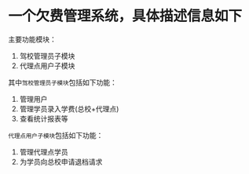 # 一个欠费管理系统，具体描述信息如下

主要功能模块：
1. 驾校管理员子模块
2. 代理点用户子模块

其中`驾校管理员子模块`包括如下功能：
1. 管理用户
2. 管理学员录入学费(总校+代理点)
3. 查看统计报表等

`代理点用户子模块`包括如下功能：
1. 管理代理点学员
2. 为学员向总校申请退档请求